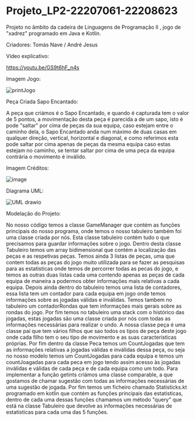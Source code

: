 # Projeto_LP2-22207061-22208623

Projeto no âmbito da cadeira de Linguagens de Programação II , jogo de "xadrez" programado em Java e Kotlin.

 Criadores:
 Tomás Nave /
 André Jesus

 Video explicativo:

 https://youtu.be/GS9t6hF_n4s

 Imagem Jogo:

![printJogo](https://github.com/AndreJesus-22207061/Projeto_LP2-22207061-22208623/assets/127102331/57a73c25-3150-4a2e-b122-b7125460685a)

Peça Criada Sapo Encantado:

A peça que criámos é o Sapo Encantado, e quando é capturada tem o valor de 5 pontos, a movimentação desta peça é parecida a de um sapo, isto é pode "saltar" por cima de peças da sua equipa, caso estejam entre o caminho dela, o Sapo Encantado anda num máximo de duas casas em qualquer direção, vertical, horizontal e diagonal, e como referimos esta pode saltar por cima apenas de peças da mesma equipa caso estas estejam no caminho, se tentar saltar por cima de uma peça da equipa contrária o movimento é inválido.


Imagem Créditos:

![image](https://github.com/AndreJesus-22207061/Projeto_LP2-22207061-22208623/assets/127041806/f006670f-fb11-4cfa-be01-331c83516390)


Diagrama UML:




![UML drawio](https://github.com/AndreJesus-22207061/Projeto_LP2-22207061-22208623/assets/127102331/b854af00-44d2-4550-aa30-35e5df21a493)

Modelação do Projeto:

No nosso código temos a classe GameManager que contém as funções principais do nosso programa, onde temos o nosso tabuleiro também foi uma classe criada por nós. Esta classe tabuleiro contém tudo o que precisamos para guardar informações sobre o jogo.
Dentro desta classe Tabuleiro temos um array bidimensional que contém a localização das peças e as respetivas peças. Temos ainda 3 listas de peças, uma que contem todas as peças do jogo muito utilizada para se fazer as pesquisas para as estatisticas onde temos de percorrer todas as pecas do jogo, e temos as outras duas listas cada uma contendo apenas as peças de cada equipa de maneira a podermos obter informações mais relativas a cada equipa. Depois ainda dentro do tabuleiro temos uma lista de contadores, essa lista tem um contador para cada equipa em jogo onde temos informações sobre as jogadas válidas e inválidas. Temos tambem no tabuleiro um contadorRondas que tem informações mais gerais sobre as rondas do jogo. Por fim temos no tabuleiro uma stack com o histórico das jogadas, estas jogadas são uma classe criada por nós com todas as informações necessárias para realizar o undo. A nossa classe peça é uma classe pai que tem vários filhos que sao todos os tipos de peça deste jogo onde cada filho tem o seu tipo de movimento e as suas caracteristicas próprias. Por fim dentro da classe Peca temos um CountJogadas que tem as informações relativas a jogadas válidas e inválidas dessa peça, ou seja no nosso modelo temos um CountJogadas para cada equipa e temos um countJoagadas para cada peca em jogo tendo assim acesso às jogadas inválidas e válidas de cada peça e de cada equipa como um todo. Para implementar a função getints criámos uma classe comparable, a que gostamos de chamar sugestão com todas as informações necessárias de uma sugestão de jogada. Por fim temos um ficheiro chamado Statisticks.kt programado em kotlin que contém as funções principais das estatisticas, dentro de cada uma dessas funções chamamos um método "query" que está na classe Tabuleiro que devolve as informações necessárias de estatisticas para cada uma das 5 funções.
